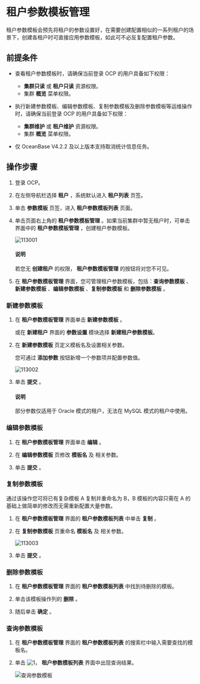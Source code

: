 # 租户参数模板管理

租户参数模板会预先将租户的参数设置好，在需要创建配置相似的一系列租户的场景下，创建各租户时可直接应用参数模板，如此可不必反复配置租户参数。

## 前提条件

* 查看租户参数模板时，请确保当前登录 OCP 的用户具备如下权限：

  * **集群只读** 或 **租户只读** 资源权限。
  * 集群 **概览** 菜单权限。

* 执行新建参数模板、编辑参数模板、复制参数模板及删除参数模板等运维操作时，请确保当前登录 OCP 的用户具备如下权限：

  * **集群维护** 或 **租户维护** 资源权限。
  * 集群 **概览** 菜单权限。

* 仅 OceanBase V4.2.2 及以上版本支持取消统计信息任务。

## 操作步骤

1. 登录 OCP。

2. 在左侧导航栏选择 **租户** ，系统默认进入 **租户列表** 页签。

3. 单击 **参数模板** 页签，进入 **租户参数模板列表** 页面。

4. 单击页面右上角的 **租户参数模板管理** 。如果当前集群中暂无租户时，可单击界面中的 **租户参数模板管理** ，创建租户参数模板。

   ![113001](https://obbusiness-private.oss-cn-shanghai.aliyuncs.com/doc/img/ocp/430/%E6%96%B0%E5%BB%BA%E5%8F%82%E6%95%B0%E6%A8%A1%E6%9D%BF.png)

    <main id="notice" type='explain'>
    <h4>说明</h4>
    <p>若您无 <strong>创建租户</strong> 的权限， <strong>租户参数模板管理</strong> 的按钮将对您不可见。</p>
    </main>

5. 在 **租户参数模板管理** 界面，您可管理租户参数模板，包括：**查询参数模板** 、**新建参数模板** 、**编辑参数模板** 、**复制参数模板** 和 **删除参数模板** 。

### 新建参数模板

1. 在 **租户参数模板管理** 界面单击 **新建参数模板** 。

   或在 **新建租户** 界面的 **参数设置** 模块选择 **新建租户参数模板**。

2. 在 **新建参数模板** 页定义模板名及设置相关参数。

   您可通过 **添加参数** 按钮新增一个参数项并配置参数值。

   ![113002](https://help-static-aliyun-doc.aliyuncs.com/assets/img/zh-CN/8920728361/p361106.png)

3. 单击 **提交** 。

    <main id="notice" type='explain'>
    <h4>说明</h4>
    <p>部分参数仅适用于 Oracle 模式的租户，无法在 MySQL 模式的租户中使用。</p>
    </main>

### 编辑参数模板

1. 在 **租户参数模板管理** 界面单击 **编辑** 。

2. 在 **编辑参数模板** 页修改 **模板名** 及 相关参数。

3. 单击 **提交** 。

### 复制参数模板

通过该操作您可将已有复杂模板 A 复制并重命名为 B，B 模板的内容只需在 A 的基础上做简单的修改而无需重新配置大量参数。

1. 在 **租户参数模板管理** 界面的 **租户参数模板列表** 中单击 **复制** 。

2. 在 **复制参数模板** 页重命名 **模板名** 及 相关参数。

   ![113003](https://help-static-aliyun-doc.aliyuncs.com/assets/img/zh-CN/8920728361/p361107.png)

3. 单击 **提交** 。

### 删除参数模板

1. 在 **租户参数模板管理** 界面的 **租户参数模板列表** 中找到待删除的模板。

2. 单击该模板操作列的 **删除** 。

3. 随后单击 **确定** 。

### 查询参数模板

1. 在 **租户参数模板管理** 界面的 **租户参数模板列表** 的搜索栏中输入需要查找的模板名。

2. 单击 ![1](https://help-static-aliyun-doc.aliyuncs.com/assets/img/zh-CN/5829950461/p377279.png)， **租户参数模板列表** 界面中出现查询结果。

   ![查询参数模板](https://help-static-aliyun-doc.aliyuncs.com/assets/img/zh-CN/5829950461/p377284.png)
